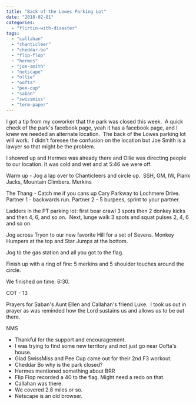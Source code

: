 ```yaml
---
title: "Back of the Lowes Parking Lot"
date: "2018-02-01"
categories: 
  - "flirtin-with-disaster"
tags: 
  - "callahan"
  - "chanticleer"
  - "cheddar-bo"
  - "flip-flop"
  - "hermes"
  - "joe-smith"
  - "netscape"
  - "ollie"
  - "oofta"
  - "pee-cup"
  - "saban"
  - "swissmiss"
  - "term-paper"
---
```


I got a tip from my coworker that the park was closed this week.  A quick check of the park's facebook page, yeah it has a facebook page, and I knew we needed an alternate location.  The back of the Lowes parking lot will work.  I didn't foresee the confusion on the location but Joe Smith is a lawyer so that might be the problem.

I showed up and Hermes was already there and Ollie was directing people to our location. It was cold and wet and at 5:46 we were off.

Warm up - Jog a lap over to Chanticleers and circle up.  SSH, GM, IW, Plank Jacks, Mountain Climbers. Merkins

The Thang - Catch me if you cans up Cary Parkway to Lochmere Drive. Partner 1 - backwards run. Partner 2 - 5 burpees, sprint to your partner.

Ladders in the PT parking lot: first bear crawl 3 spots then 2 donkey kicks and then 4, 6, and so on.  Next, lunge walk 3 spots and squat pulses 2, 4, 6 and so on.

Jog across Tryon to our new favorite Hill for a set of Sevens. Monkey Humpers at the top and Star Jumps at the bottom.

Jog to the gas station and all you got to the flag.

Finish up with a ring of fire: 5 merkins and 5 shoulder touches around the circle.

We finished on time: 6:30.

COT - 13

Prayers for Saban's Aunt Ellen and Callahan's friend Luke.  I took us out in prayer as was reminded how the Lord sustains us and allows us to be out there.

NMS

- Thankful for the support and encouragement.
- I was trying to find some new territory and not just go near Oofta's house.
- Glad SwissMiss and Pee Cup came out for their 2nd F3 workout.
- Cheddar Bo why is the park closed?
- Hermes mentioned something about BRR
- Flip Flop recorded a 40 to the flag. Might need a redo on that.
- Callahan was there.
- We covered 2.8 miles or so.
- Netscape is an old browser.
